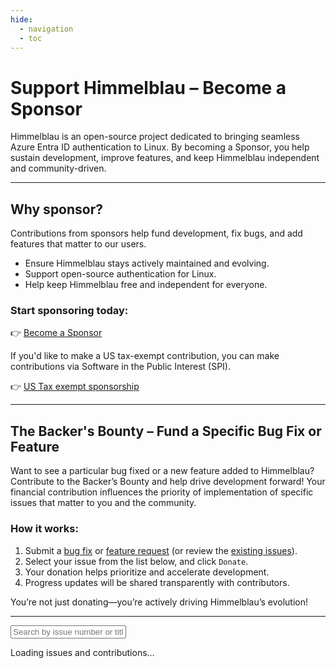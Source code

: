 ```yaml
---
hide:
  - navigation
  - toc
---
```


# Support Himmelblau – Become a Sponsor

Himmelblau is an open-source project dedicated to bringing seamless Azure Entra ID authentication to Linux.
By becoming a Sponsor, you help sustain development, improve features, and keep Himmelblau independent and community-driven.

---

## Why sponsor?

Contributions from sponsors help fund development, fix bugs, and add features that matter to our users.

- Ensure Himmelblau stays actively maintained and evolving.
- Support open-source authentication for Linux.
- Help keep Himmelblau free and independent for everyone.

### Start sponsoring today:

👉 [Become a Sponsor](https://opencollective.com/himmelblau/contribute/sponsors-84876/checkout)

If you'd like to make a US tax-exempt contribution, you can make contributions via Software in the Public Interest (SPI).

👉 [US Tax exempt sponsorship](https://www.paypal.com/cgi-bin/webscr?cmd=_s-xclick&hosted_button_id=8GYKFLX9UNCH2)

---

## The Backer's Bounty – Fund a Specific Bug Fix or Feature

Want to see a particular bug fixed or a new feature added to Himmelblau? Contribute to the Backer’s Bounty and help drive development forward!
Your financial contribution influences the priority of implementation of specific issues that matter to you and the community.

### How it works:

1. Submit a [bug fix](https://github.com/himmelblau-idm/himmelblau/issues/new?template=bug_report.md) or [feature request](https://github.com/himmelblau-idm/himmelblau/issues/new?template=enhancement-request.md) (or review the [existing issues](https://github.com/himmelblau-idm/himmelblau/issues)).
2. Select your issue from the list below, and click `Donate`.
3. Your donation helps prioritize and accelerate development.
4. Progress updates will be shared transparently with contributors.

You’re not just donating—you’re actively driving Himmelblau’s evolution!

---

<input type="text" id="issue-search" placeholder="Search by issue number or title...">
<div id="issues-list">
            <p>Loading issues and contributions…</p>
</div>

<script>
            let allIssues = []; // Will store all fetched issues
            let contributionTotals = {}; // Summed contributions per issue

            // 1. Fetch issues from GitHub
            async function fetchIssues() {
                const apiUrl = 'https://api.github.com/repos/himmelblau-idm/himmelblau/issues';
                const response = await fetch(apiUrl);
                if (!response.ok) {
                    throw new Error(`GitHub API error: ${response.status}`);
                }
                const data = await response.json();
                // Filter out pull requests (which include a 'pull_request' property)
                return data.filter(item => !item.pull_request);
            }

            // 2. Fetch contributions from Open Collective's GraphQL API
            async function fetchContributions() {
                const graphqlUrl = 'https://api.opencollective.com/graphql/v2';
                const query = `
                  query account($slug: String) {
                    account(slug: $slug) {
                      transactions(limit: 100, type: CREDIT) {
                        nodes {
                          amount {
                            value
                          }
                          fromAccount {
                            name
                          }
                          createdAt
                        }
                      }
                    }
                  }
                `;
                const variables = { slug: "himmelblau" };
                const response = await fetch(graphqlUrl, {
                    method: 'POST',
                    headers: { 'Content-Type': 'application/json' },
                    body: JSON.stringify({ query, variables })
                });
                const json = await response.json();
                return json.data.account.transactions.nodes;
            }

            // 3. Parse contributions with fallback mapping from createdAt timestamp
            function parseContributions(contributions) {
                const totals = {};
                const manualMapping = {
                    "2025-02-18T18:31:54.631Z": "60",
                    "2025-04-23T10:19:19.914Z": "60",
                    "2025-04-23T10:18:01.038Z": "60",
                    // Add additional mappings as needed.
                };

                contributions.forEach(tx => {
                    let issueNum;
                    const nameField = tx.fromAccount?.name || '';
                    const match = nameField.match(/Contribution for Issue:\s*#(\d+)/);
                    if (match) {
                        issueNum = match[1];
                    } else {
                        const createdAt = tx.createdAt;
                        if (manualMapping[createdAt]) {
                            issueNum = manualMapping[createdAt];
                        } else {
                            console.log(`No mapping found for contribution at ${createdAt} with value $${tx.amount.value}`);
                        }
                    }
                    if (issueNum) {
                        const amount = parseFloat(tx.amount.value);
                        if (!isNaN(amount)) {
                            totals[issueNum] = (totals[issueNum] || 0) + amount;
                        }
                    }
                });
                return totals;
            }

function handleDonate(donationUrl, issueNumber, issueTitle) {
    // 1. Open donation link in a new tab
    window.open(donationUrl, "_blank");

    // 2. Build mailto link with subject + body
    const subject = encodeURIComponent(`Donation for Himmelblau Issue #${issueNumber}: ${issueTitle}`);
    const body = encodeURIComponent(`I've just contributed to Himmelblau, and I want my donation attributed to issue number ${issueNumber}.`);

    const mailto = `mailto:dmulder@himmelblau-idm.org?subject=${subject}&body=${body}`;

    // 3. Open mailto link (usually opens default email client)
    window.location.href = mailto;
}

            // 4. Render issues based on the current search filter
            function renderIssues(issuesToRender) {
                const issuesContainer = document.getElementById('issues-list');
                issuesContainer.innerHTML = '';

                if (!issuesToRender || issuesToRender.length === 0) {
                    issuesContainer.innerHTML = '<p>No matching issues found.</p>';
                    return;
                }

                let issueDisplayed = false;
                issuesToRender.forEach(issue => {
                    const issueNumber = issue.number;
                    const totalFunded = contributionTotals[issueNumber] || 0;

                    const issueElement = document.createElement('div');
                    issueElement.innerHTML = `
                        <h3>${issue.title} <a href="${issue.html_url}" target="_blank">#${issueNumber}</a></h3>
                        <p>Contributed: $${totalFunded.toFixed(2)}</p>
                        <a class="button" onclick="handleDonate('https://opencollective.com/himmelblau/contribute/backers-bench-84925/checkout', ${issueNumber}, '${issue.title}')">Donate</a>
			<a class="button" onclick="handleDonate('https://www.paypal.com/cgi-bin/webscr?cmd=_s-xclick&hosted_button_id=8GYKFLX9UNCH2', ${issueNumber}, '${issue.title}')">Donate US Tax Exempt</a>
                        <a class="button secondary" href="${issue.html_url}" target="_blank">View Details</a>
                    `;
                    issuesContainer.appendChild(issueElement);
                    issueDisplayed = true;
                });

                if (!issueDisplayed) {
                    issuesContainer.innerHTML = '<p>No matching issues found.</p>';
                }
            }

            // 5. Filter issues by user input
            function filterIssues(searchTerm) {
                const lowerTerm = searchTerm.toLowerCase();
                const filtered = allIssues.filter(issue => {
                    const titleMatch = issue.title.toLowerCase().includes(lowerTerm);
                    const numberMatch = issue.number.toString().includes(lowerTerm);
                    return titleMatch || numberMatch;
                });
                renderIssues(filtered);
            }

            // 6. Main logic: fetch data, parse, sort, then initial render + attach event listener
            document.addEventListener('DOMContentLoaded', async function() {
                try {
                    const [issues, contributions] = await Promise.all([fetchIssues(), fetchContributions()]);
                    contributionTotals = parseContributions(contributions);

                    // Filter out pull requests by checking if item.pull_request is defined
                    allIssues = issues.filter(item => !item.pull_request);

                    // Sort issues by total contributions descending
                    allIssues.sort((a, b) => {
                        const aTotal = contributionTotals[a.number] || 0;
                        const bTotal = contributionTotals[b.number] || 0;
                        return bTotal - aTotal;
                    });

                    // Initial render (no filter)
                    renderIssues(allIssues);

                    // Attach event listener for search
                    const searchInput = document.getElementById('issue-search');
                    searchInput.addEventListener('input', () => {
                        filterIssues(searchInput.value);
                    });
                } catch (error) {
                    console.error('Error:', error);
                    document.getElementById('issues-list').innerHTML = '<p>Failed to load issues. Please try again later.</p>';
                }
            });
</script>
